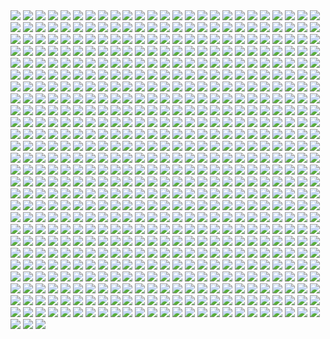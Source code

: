 <img src='./Picture-Directory/31 - yOXR9Sc.jpg'>
<img src='./Picture-Directory/tumblr_o2m8qguLDQ1u4bf6po1_1280.jpg'>
<img src='./Picture-Directory/06 - y3x5ATp.png'>
<img src='./Picture-Directory/Star-Wars-Battlefront-Twilight-Company-Wallpaper-1366x768.jpg'>
<img src='./Picture-Directory/38 - n0t9NJ5.jpg'>
<img src='./Picture-Directory/35 - Gb5ZYA2.jpg'>
<img src='./Picture-Directory/A4g_fo_j-z5kM9XSpYsjVFkMdLKlF9j5dso0qSwrURI.jpg'>
<img src='./Picture-Directory/onder-kilavuz-at-sts.jpg'>
<img src='./Picture-Directory/rostyslav-zagornov-tuscanraider.jpg'>
<img src='./Picture-Directory/58 - ICVMVrl.jpg'>
<img src='./Picture-Directory/claire-hummel-mos-eisley-morning-by-shoomlah-d9k61gm.jpg'>
<img src='./Picture-Directory/morgan-yon-11207-1-85088bf0d516e201ad13745634d86dd5-morganyon.jpg'>
<img src='./Picture-Directory/ronnie-jensen-30-years-after.jpg'>
<img src='./Picture-Directory/14 - MqGwl19.jpg'>
<img src='./Picture-Directory/6okvuqw.jpg'>
<img src='./Picture-Directory/19 - mQyOhp5.jpg'>
<img src='./Picture-Directory/56 - JLBsdbi.jpg'>
<img src='./Picture-Directory/george-damiani-cam-plano-geral-full.jpg'>
<img src='./Picture-Directory/uj4cYgegBLe2v-FiSAA6T1d6vRQ-QejnIdRSIFTSmKI.jpg'>
<img src='./Picture-Directory/andy-fransen-sw-sd-j.jpg'>
<img src='./Picture-Directory/yagadc1t4qnx.jpg'>
<img src='./Picture-Directory/alvaro-jimenez-kylo-ren-forest-color-finalw (1).jpg'>
<img src='./Picture-Directory/StarWars Stitch.jpg'>
<img src='./Picture-Directory/PDEg5qQ.png'>
<img src='./Picture-Directory/star_wars_pulp__pt_5__princess_and_the_scoundrel_by_tbone310-d68jbay.jpg'>
<img src='./Picture-Directory/gop-gap-sketch198.jpg'>
<img src='./Picture-Directory/29 - qPvfQ3a.jpg'>
<img src='./Picture-Directory/67 - fcR9rxY.jpg'>
<img src='./Picture-Directory/59 - k0nNLPJ.jpg'>
<img src='./Picture-Directory/23 - FDuhex0.jpg'>
<img src='./Picture-Directory/raph-lomotan-revan1.jpg'>
<img src='./Picture-Directory/darth_vader___speeder_bike_attack_by_rhymesyndicate-d4jcxe7.jpg'>
<img src='./Picture-Directory/45 - 1oVCMSB.jpg'>
<img src='./Picture-Directory/darthmaul_web_by_qissus-da27ds6.jpg'>
<img src='./Picture-Directory/star_wars__generations_by_daekazu-d9pke9v.jpg'>
<img src='./Picture-Directory/52 - 7baA4eW.jpg'>
<img src='./Picture-Directory/starwars___what_will_we_have_for_dinner_by_rogierb-d9yvloz.jpg'>
<img src='./Picture-Directory/26 - rtQB4zT.jpg'>
<img src='./Picture-Directory/15 - M9BmBeh.jpg'>
<img src='./Picture-Directory/01 - OuSizUw.jpg'>
<img src='./Picture-Directory/stjWRNh.jpg'>
<img src='./Picture-Directory/vader_by_f1x_2-d8xkf8h.jpg'>
<img src='./Picture-Directory/zaojidk0649y.png'>
<img src='./Picture-Directory/pCrsRmm.jpg'>
<img src='./Picture-Directory/guillem-h-pongiluppi-501-st-legion-vader-s-fist-vs-space-cockroaches-7-guillemhp.jpg'>
<img src='./Picture-Directory/0hbt0r3dq9px.png'>
<img src='./Picture-Directory/03 - cWinFdO.jpg'>
<img src='./Picture-Directory/darth_vader_by_timrees-db9je5o.png'>
<img src='./Picture-Directory/09 - QyH8PDy.jpg'>
<img src='./Picture-Directory/tumblr_ooz2gxPUj31qkya43o1_1280.jpg'>
<img src='./Picture-Directory/garret-aj-kyber-canyon.jpg'>
<img src='./Picture-Directory/56 - 1WjgBCo.jpg'>
<img src='./Picture-Directory/warrior_by_oldrepublicart-da6hspl.jpg'>
<img src='./Picture-Directory/37 - hvHtMdL.jpg'>
<img src='./Picture-Directory/65 - QDhAsQq.jpg'>
<img src='./Picture-Directory/r6vJKzI.jpg'>
<img src='./Picture-Directory/65 - S2s3FaV.jpg'>
<img src='./Picture-Directory/jedi_and_jedi_lite_by_hollyoakhill-d9qpafb.jpg'>
<img src='./Picture-Directory/64 - 8qSqbWJ.jpg'>
<img src='./Picture-Directory/matt-synowicz-tumblr-o0nipmlf9q1qfbur3o1-1280.jpg'>
<img src='./Picture-Directory/73 - I36rrfr.jpg'>
<img src='./Picture-Directory/j-c-park-sw01.jpg'>
<img src='./Picture-Directory/02 - CQG5FKx.jpg'>
<img src='./Picture-Directory/ilm_art_department_challenge__the_job___stampede_by_mattrhodesart-dah3o58.jpg'>
<img src='./Picture-Directory/ER60mnj.jpg'>
<img src='./Picture-Directory/richard-anderson-tumblr-npfn0ux4is1rmuqvmo1-1280.jpg'>
<img src='./Picture-Directory/13 - GdwwIo2.jpg'>
<img src='./Picture-Directory/storm-scout-ryan-barger.jpg'>
<img src='./Picture-Directory/tumblr_ooiw82vNSQ1sqp37vo2_1280.jpg'>
<img src='./Picture-Directory/tumblr_oiv5c6i6nl1rc1618o1_500.png'>
<img src='./Picture-Directory/76 - 1qBIY0F.jpg'>
<img src='./Picture-Directory/30 - 2R9xUd0.jpg'>
<img src='./Picture-Directory/54 - pcMYz0L.jpg'>
<img src='./Picture-Directory/03 - glS1UUq.jpg'>
<img src='./Picture-Directory/jljCj35.jpg'>
<img src='./Picture-Directory/WLbLlvm.jpg'>
<img src='./Picture-Directory/44 - fhzHbf0.jpg'>
<img src='./Picture-Directory/joel-erkkinen-ourladyofstars03web.jpg'>
<img src='./Picture-Directory/64 - g0fiWNK.jpg'>
<img src='./Picture-Directory/ahsoka_tano_by_livioramondelli-d9zj7la.jpg'>
<img src='./Picture-Directory/16 - OoTEqcB.jpg'>
<img src='./Picture-Directory/joey-zhang-every-victory-has-its-price.jpg'>
<img src='./Picture-Directory/joshua-viers-welcomeceremony.jpg'>
<img src='./Picture-Directory/f0eqdv80br8z.jpg'>
<img src='./Picture-Directory/35 - qb6jXXm.jpg'>
<img src='./Picture-Directory/mist-xg-vds.jpg'>
<img src='./Picture-Directory/55 - bWozweg.jpg'>
<img src='./Picture-Directory/vinicius-menezes-swf24-12310-impossibleodds-viniciusdesmenezes.jpg'>
<img src='./Picture-Directory/49 - 4XhD2kv.jpg'>
<img src='./Picture-Directory/podHubt.jpg'>
<img src='./Picture-Directory/14 - fbXU43D.jpg'>
<img src='./Picture-Directory/65 - xwing.jpg'>
<img src='./Picture-Directory/48 - 2L9Klwe.jpg'>
<img src='./Picture-Directory/h8qbeosi1s7y.jpg'>
<img src='./Picture-Directory/99_by_dzikawa-d9ko812.jpg'>
<img src='./Picture-Directory/cristi-balanescu-cristib-ravnaraan.jpg'>
<img src='./Picture-Directory/christian-piccolo-solo-final-post-notext.jpg'>
<img src='./Picture-Directory/vtmb1aF.jpg'>
<img src='./Picture-Directory/tumblr_oejbyiuB5X1tky0mao1_1280.png'>
<img src='./Picture-Directory/nise-rey-firma-small.jpg'>
<img src='./Picture-Directory/70e43775e50767efe220b50bbe5de195-d3jmfsu.jpg'>
<img src='./Picture-Directory/crystal-sully-revengebycrystalsully.jpg'>
<img src='./Picture-Directory/27 - V9frQxh.jpg'>
<img src='./Picture-Directory/paul-canavan-paulscottcanavan-jarjar.jpg'>
<img src='./Picture-Directory/no_country_for_old_men_by_ornicar-d4mr6uj.jpg'>
<img src='./Picture-Directory/5731-0-1c7acd8b31c761383c5c566ff5113464-artbywucropped.jpg'>
<img src='./Picture-Directory/robin-har-jyn.jpg'>
<img src='./Picture-Directory/60 - zMNNDV3.jpg'>
<img src='./Picture-Directory/3ed4uVlQk7OuRbY1hWOHsrWGHVYujDGOOX00PhkAGhk.jpg'>
<img src='./Picture-Directory/43 - 7QSAagN.jpg'>
<img src='./Picture-Directory/csF5E0R.jpg'>
<img src='./Picture-Directory/02 - rHm6wWD.jpg'>
<img src='./Picture-Directory/ruiz-burgos-the-game-star-wars-final-by-ruizburgos-d99ol4y.jpg'>
<img src='./Picture-Directory/aqony91orr7y.jpg'>
<img src='./Picture-Directory/61 - xcXQuB0.jpg'>
<img src='./Picture-Directory/18 - UvGUfOr.jpg'>
<img src='./Picture-Directory/67 - fatjdtc.jpg'>
<img src='./Picture-Directory/W3UUxvY.jpg'>
<img src='./Picture-Directory/shane-molina-k-2s0.jpg'>
<img src='./Picture-Directory/66 - TIE Fighter.jpg'>
<img src='./Picture-Directory/clinton-felker-msff-giveaway-dj-c-felker-24x14-copy.jpg'>
<img src='./Picture-Directory/tomasz-jedruszek-swartstation.jpg'>
<img src='./Picture-Directory/24 - ut90LX5.jpg'>
<img src='./Picture-Directory/20 - v4n7jeB.jpg'>
<img src='./Picture-Directory/bcln9sub7yvy.jpg'>
<img src='./Picture-Directory/tjls2hfdwckz.jpg'>
<img src='./Picture-Directory/04 - DEPvTPZ.jpg'>
<img src='./Picture-Directory/51 - 1Jv8JNV.jpg'>
<img src='./Picture-Directory/juhani__kotor__by_elucidator-d9rwdoy.jpg'>
<img src='./Picture-Directory/the_inquisitor_by_darthtemoc-d81hefq.jpg'>
<img src='./Picture-Directory/ilm_art_department_challenge__the_job___twelve__by_mattrhodesart-dah3ova.jpg'>
<img src='./Picture-Directory/71 - kSwUqMu.jpg'>
<img src='./Picture-Directory/0gmvru16v0jx.jpg'>
<img src='./Picture-Directory/21 - vqpeClQ.jpg'>
<img src='./Picture-Directory/48 - iO5U6gm.jpg'>
<img src='./Picture-Directory/12 - K7XIsri.jpg'>
<img src='./Picture-Directory/vadersplat_by_deviantapplestudios-d9550f8.jpg'>
<img src='./Picture-Directory/vincent-tanguay-saintgenesis-darth-rey.jpg'>
<img src='./Picture-Directory/training_day_by_ornicar.jpg'>
<img src='./Picture-Directory/th5xqumklhry.jpg'>
<img src='./Picture-Directory/33 - ukIboMx.jpg'>
<img src='./Picture-Directory/11 - IPvlegE.jpg'>
<img src='./Picture-Directory/david-dan-stormtroopers-landing3k.jpg'>
<img src='./Picture-Directory/max-hugo-star-wars-fanart-lost-duel-1-final.jpg'>
<img src='./Picture-Directory/ht4uz1rpkaky.jpg'>
<img src='./Picture-Directory/cW3qzE84g28ccA59bUI1dys1NonsjuJpea8NaorCNr8.png'>
<img src='./Picture-Directory/14454678_10155201579684692_689319540_n.jpg'>
<img src='./Picture-Directory/maul_by_templado-dau6prv.jpg'>
<img src='./Picture-Directory/darth_maul_by_tabechan-d9z878f.jpg'>
<img src='./Picture-Directory/sw_fan_art_by_danai_k-d66g7p4.jpg'>
<img src='./Picture-Directory/17 - 1iTMzyJ.jpg'>
<img src='./Picture-Directory/raiders_by_wildweasel339-daf0shn.jpg'>
<img src='./Picture-Directory/10 - 6fKpkXB.jpg'>
<img src='./Picture-Directory/HF4JYbI.jpg'>
<img src='./Picture-Directory/70 - MfaHUiO.jpg'>
<img src='./Picture-Directory/maul_wip_by_uncannyknack-d9xrjkz.jpg'>
<img src='./Picture-Directory/46 - 0yZzPsB.jpg'>
<img src='./Picture-Directory/1seHTdr.jpg'>
<img src='./Picture-Directory/61 - mddYFHW.jpg'>
<img src='./Picture-Directory/4eglsg4qs68y.jpg'>
<img src='./Picture-Directory/49 - R6O6LNV.jpg'>
<img src='./Picture-Directory/08 - MRSwNfi.jpg'>
<img src='./Picture-Directory/obi_wan_by_dan_zhbanov-dbmdaky.jpg'>
<img src='./Picture-Directory/jason-roll-12189057-10206417245364591-5116209124765445727-n.jpg'>
<img src='./Picture-Directory/kenn-yap-74-03-s.jpg'>
<img src='./Picture-Directory/a022wjyunbhy.jpg'>
<img src='./Picture-Directory/f5kyqaidh6yx.jpg'>
<img src='./Picture-Directory/micah-brown-star-wars-a-masters-legacy.jpg'>
<img src='./Picture-Directory/sq8m6GH.jpg'>
<img src='./Picture-Directory/20c1a443003565.57e02675801a7.jpg'>
<img src='./Picture-Directory/54 - q2DHA4W.jpg'>
<img src='./Picture-Directory/68 - k70Dlp4.jpg'>
<img src='./Picture-Directory/62 - p2p8vkW.jpg'>
<img src='./Picture-Directory/57 - 86LzSgt.jpg'>
<img src='./Picture-Directory/benjamin-carre-knight-errant-02-cover-hd.jpg'>
<img src='./Picture-Directory/e4bc4ceae15f52e431ebdd898d26f36e-d7fdw5e.jpg'>
<img src='./Picture-Directory/michael-nozinich-untitled-artwork-2.jpg'>
<img src='./Picture-Directory/APACpr7.png'>
<img src='./Picture-Directory/Ch8qdxRW0AA0K4v.jpg'>
<img src='./Picture-Directory/tizianobaracchi_i_am_a_jedi_1200_by_thaldir-da3u7pc.jpg'>
<img src='./Picture-Directory/13 - XqmV1MJ.jpg'>
<img src='./Picture-Directory/60lReVoEwWS2bNl5aba4cOwjutRXLlWABD32DIEvb6c.jpg'>
<img src='./Picture-Directory/luciano-komorizono-s-w-painting-final.jpg'>
<img src='./Picture-Directory/zd4s6jst3stx.jpg'>
<img src='./Picture-Directory/luca-merli-sands-of-jakku.jpg'>
<img src='./Picture-Directory/juan-carlos-medina-ahsoka-the-sith-90p.jpg'>
<img src='./Picture-Directory/50 - Ve3WYUj.jpg'>
<img src='./Picture-Directory/62 - UEtTF31.jpg'>
<img src='./Picture-Directory/3 - Revenge of the Sith.jpg'>
<img src='./Picture-Directory/39 - JDJMMM2.jpg'>
<img src='./Picture-Directory/19 - UhlFYSE.jpg'>
<img src='./Picture-Directory/32 - 3rEyp81.jpg'>
<img src='./Picture-Directory/john-burns-img-5387.jpg'>
<img src='./Picture-Directory/R3IEC36.jpg'>
<img src='./Picture-Directory/episode_viii_luke_by_800poundproductions-da1gt94.jpg'>
<img src='./Picture-Directory/66 - ys8WAjI.jpg'>
<img src='./Picture-Directory/scram__by_slim_charles-dbf6da1.jpg'>
<img src='./Picture-Directory/40 - 1jiayvm.jpg'>
<img src='./Picture-Directory/50 - fq1Data.jpg'>
<img src='./Picture-Directory/rlaeq8a2f6ay.jpg'>
<img src='./Picture-Directory/guarding_the_wing__star_wars_by_madboni-d7vq83n.jpg'>
<img src='./Picture-Directory/21 - u2rSYo2.jpg'>
<img src='./Picture-Directory/yoNYQHkXOITDXRepEpW_r-Q2fr8UtNemTdexbYDb-NY.jpg'>
<img src='./Picture-Directory/daniel-garcia-sw.jpg'>
<img src='./Picture-Directory/tumblr_nfe9iwuDBq1rvs9h9o1_1280.jpg'>
<img src='./Picture-Directory/ItmVuT6.jpg'>
<img src='./Picture-Directory/47 - gv8Rahg.jpg'>
<img src='./Picture-Directory/60 - fg6gTbM.jpg'>
<img src='./Picture-Directory/ZBoRzU15gtEMoS44QW-mNtg5Kdp43frBuJKwCauoXrE.jpg'>
<img src='./Picture-Directory/7p9igMc.jpg'>
<img src='./Picture-Directory/caglayan-kaya-goksoy-episode-viii.jpg'>
<img src='./Picture-Directory/fabiano-godoi-dart-vader-proj-jedi.jpg'>
<img src='./Picture-Directory/D5friaT.jpg'>
<img src='./Picture-Directory/38 - KeT5KrI.jpg'>
<img src='./Picture-Directory/96w90462qvqx.jpg'>
<img src='./Picture-Directory/37 - sx2602i.jpg'>
<img src='./Picture-Directory/cristi-balanescu-cristib-nexusofpower.jpg'>
<img src='./Picture-Directory/dylan-kowalski-starwarsbattle1080web.jpg'>
<img src='./Picture-Directory/21 - iMxtvf3.jpg'>
<img src='./Picture-Directory/nlobhebe0z7y.jpg'>
<img src='./Picture-Directory/captain_rex_by_robert_shane-d879q6l (1).jpg'>
<img src='./Picture-Directory/mz1HITu.jpg'>
<img src='./Picture-Directory/Wpi1OfW.png'>
<img src='./Picture-Directory/dmitriy-bessonov-sw-frame-02-fin.jpg'>
<img src='./Picture-Directory/pablo-dominguez-rsarswrsdf-recuperado.jpg'>
<img src='./Picture-Directory/marek-madej-crash-final.jpg'>
<img src='./Picture-Directory/cesar-samaniego-yodayoga-baja.jpg'>
<img src='./Picture-Directory/07dgukrwfmry.jpg'>
<img src='./Picture-Directory/JvpRokk.jpg'>
<img src='./Picture-Directory/01 - M6I1Q95.jpg'>
<img src='./Picture-Directory/9hubwgd7tj9z.jpg'>
<img src='./Picture-Directory/xp6zmydy6oqx.jpg'>
<img src='./Picture-Directory/56 - XGDPZCa.jpg'>
<img src='./Picture-Directory/stormtrooper_brooke_by_mleth-dajzv98.png'>
<img src='./Picture-Directory/niGLiYn.jpg'>
<img src='./Picture-Directory/trfBC7u.png'>
<img src='./Picture-Directory/41 - DvUSbYd.jpg'>
<img src='./Picture-Directory/23 - U4U1AbT.jpg'>
<img src='./Picture-Directory/rey_by_livioramondelli-da7ajtp.jpg'>
<img src='./Picture-Directory/T6UAZBV-P1RzTwMGaDmDpknlOtZaSPcoGHcpHoRMM3Q.jpg'>
<img src='./Picture-Directory/yyVif7pKJQ4ZIucBVIgfOI8SNXTT6ggt2GL8TvEuIaM.jpg'>
<img src='./Picture-Directory/07 - UtEQQdy.jpg'>
<img src='./Picture-Directory/42 - QrkEA6b.jpg'>
<img src='./Picture-Directory/star+wars+through+the+wreckage.jpg'>
<img src='./Picture-Directory/aaron-mcbride-12185030-10208004298011441-1347009825795762880-o.jpg'>
<img src='./Picture-Directory/klaus-wittmann-vad2.jpg'>
<img src='./Picture-Directory/10 - 6nOEYTR.jpg'>
<img src='./Picture-Directory/marc-simonetti-capa-star-wars-web.jpg'>
<img src='./Picture-Directory/charlotte-lebreton-leia.jpg'>
<img src='./Picture-Directory/DBvzBtd.jpg'>
<img src='./Picture-Directory/19 - FdBvduy.jpg'>
<img src='./Picture-Directory/luis-gomez-weyler-dooku-11062015.jpg'>
<img src='./Picture-Directory/ZvJtfPM5bToZeQb0lKHhKeHhxjdFwR5vWYXQ7uJ5TlM.jpg'>
<img src='./Picture-Directory/14459794_10155201579714692_1876223530_n.jpg'>
<img src='./Picture-Directory/rey__lady_of_the_sith_by_cobaltplasma-da1hf7n.jpg'>
<img src='./Picture-Directory/k788gbc41k9y.jpg'>
<img src='./Picture-Directory/prince-mahlangu-assault-on-hoth-4.jpg'>
<img src='./Picture-Directory/fan-gao-11046-2-fe4c496730ba9efe08a8137bbbbcd49c-fgao1.jpg'>
<img src='./Picture-Directory/renato-scicchitano-screen-final.jpg'>
<img src='./Picture-Directory/christian-waggoner-2016-05-14-20-27-52.jpg'>
<img src='./Picture-Directory/04 - m2syxyy.jpg'>
<img src='./Picture-Directory/33 - mikNH5d.jpg'>
<img src='./Picture-Directory/gvqjtcV.jpg'>
<img src='./Picture-Directory/CraP2lB.jpg'>
<img src='./Picture-Directory/dimitrije-miljus-sithversion2v2v223v2v31v2-almost-done1-almost-aaaaand-just-a-little-more-done1.jpg'>
<img src='./Picture-Directory/XwYNtTb.jpg'>
<img src='./Picture-Directory/kylo_ren_by_blazbaros-da7685k.png'>
<img src='./Picture-Directory/06 - MmGBqVM.png'>
<img src='./Picture-Directory/darren-tan-ahsoka-da.jpg'>
<img src='./Picture-Directory/ixn9b7sk1z7y.jpg'>
<img src='./Picture-Directory/star_wars_battlefront_ii_by_ruizburgos-dbmka8l.jpg'>
<img src='./Picture-Directory/juan-de-la-cruz-dark-rey-4.jpg'>
<img src='./Picture-Directory/tumblr_o0se10xPRh1u4lxsro2_1280.jpg'>
<img src='./Picture-Directory/WQixz51.png'>
<img src='./Picture-Directory/52 - KKO9v6Z.jpg'>
<img src='./Picture-Directory/skywalkers_by_tuliipiie-dabrxwp.jpg'>
<img src='./Picture-Directory/62 - XZh3SUC.jpg'>
<img src='./Picture-Directory/51 - jZyHKRg.jpg'>
<img src='./Picture-Directory/5Z84DKN.jpg'>
<img src='./Picture-Directory/51 - RzUPrzg.jpg'>
<img src='./Picture-Directory/jarreau-wimberly-swc30-13815-forcefocus-jarreauwimberly-revis.jpg'>
<img src='./Picture-Directory/ba5ccf137d371a98328ee68f23828223-dajnnjn.png'>
<img src='./Picture-Directory/the_courage_of_stars_by_lauratolton-daemhf2.jpg'>
<img src='./Picture-Directory/32 - XUTBivf.jpg'>
<img src='./Picture-Directory/aaron-mcbride-20822-10206281666186722-6443139003106845627-n.jpg'>
<img src='./Picture-Directory/jb-casacop-gsi0n-11779-darthvader-jbcasacop-post.jpg'>
<img src='./Picture-Directory/3hvscxc6crwy.jpg'>
<img src='./Picture-Directory/1VswHjg.jpg'>
<img src='./Picture-Directory/63 - sg09hzg.jpg'>
<img src='./Picture-Directory/55 - duBEalK.jpg'>
<img src='./Picture-Directory/tumblr_of60nzQm3g1tle5axo1_540.jpg'>
<img src='./Picture-Directory/30 - TTGIcoM.jpg'>
<img src='./Picture-Directory/shane-molina-4k-stormtrooper-printoff.jpg'>
<img src='./Picture-Directory/the_silverfox_and_the_sexy_beast_by_blazbaros-damnczv.png'>
<img src='./Picture-Directory/gpKPz7v.jpg'>
<img src='./Picture-Directory/46 - GAhrYBi.jpg'>
<img src='./Picture-Directory/X0DFbDH.jpg'>
<img src='./Picture-Directory/max-hugo-maul.jpg'>
<img src='./Picture-Directory/gustavo-vaz-leia.jpg'>
<img src='./Picture-Directory/34 - t7kv6rH.jpg'>
<img src='./Picture-Directory/tomasz-jedruszek-jedi.jpg'>
<img src='./Picture-Directory/darth_vader_by_neilmcclements-d5iueb2.jpg'>
<img src='./Picture-Directory/star_wars___the_wizard_and_the_demon_by_andrewkwan-d8q4ww5.jpg'>
<img src='./Picture-Directory/06 - WfZV0QW.jpg'>
<img src='./Picture-Directory/12 - dyFjAeV.jpg'>
<img src='./Picture-Directory/tom-isaksen-risemyfriend-by-tomisaksen-01.jpg'>
<img src='./Picture-Directory/46 - Zimt2pf.jpg'>
<img src='./Picture-Directory/dejan-mijatovic-star-wars-ilm-challenge-02-step11.jpg'>
<img src='./Picture-Directory/marc-cousin-starwarsfinal02.jpg'>
<img src='./Picture-Directory/28 - EzmJdkK.jpg'>
<img src='./Picture-Directory/36 - wIoxxL7.jpg'>
<img src='./Picture-Directory/36 - M4exYUR.jpg'>
<img src='./Picture-Directory/fWTpeAl.jpg'>
<img src='./Picture-Directory/53 - vlozy0c.jpg'>
<img src='./Picture-Directory/11 - LkLgpha.jpg'>
<img src='./Picture-Directory/42 - iKOwzFi.jpg'>
<img src='./Picture-Directory/66 - 1HknqmB.jpg'>
<img src='./Picture-Directory/cecilia-g-f-darthrevan.jpg'>
<img src='./Picture-Directory/17932001_135854803619403_5457363421152411648_n.jpg'>
<img src='./Picture-Directory/pvfjz6a7bqiz.jpg'>
<img src='./Picture-Directory/queen_and_princess_by_khallion-d8hudr2.jpg'>
<img src='./Picture-Directory/E640QvVvEpsztxacCzAvaQakwcitnpral4Kqkkfg2jc.jpg'>
<img src='./Picture-Directory/18011718_206436746518752_2333567504145711104_n.jpg'>
<img src='./Picture-Directory/clone_wars_by_papayoufr-d49mq85.jpg'>
<img src='./Picture-Directory/simon-liechti-boba-fett-01-small.jpg'>
<img src='./Picture-Directory/michael-matsumoto-awakened-set-final-watermark-02.jpg'>
<img src='./Picture-Directory/starwars_by_leinilyu.jpg'>
<img src='./Picture-Directory/mwo4aoq.jpg'>
<img src='./Picture-Directory/46 - vO9mF5S.jpg'>
<img src='./Picture-Directory/o8nv27o89nsy.jpg'>
<img src='./Picture-Directory/jb-casacop-hunt-them-down-post.jpg'>
<img src='./Picture-Directory/37 - ptszR3D.jpg'>
<img src='./Picture-Directory/fPB5lkc.jpg'>
<img src='./Picture-Directory/wb1py8ixu7rz.jpg'>
<img src='./Picture-Directory/57 - t7gC1bh.jpg'>
<img src='./Picture-Directory/07 - FYvOt6J.jpg'>
<img src='./Picture-Directory/f1059ivkhs6y.jpg'>
<img src='./Picture-Directory/piper-thibodeau-dp1106-s.jpg'>
<img src='./Picture-Directory/20 - YcfwNBV.jpg'>
<img src='./Picture-Directory/denni-andria-bobafett-vs-predator.jpg'>
<img src='./Picture-Directory/30 - HmpoIgw.jpg'>
<img src='./Picture-Directory/5oRBfzn.jpg'>
<img src='./Picture-Directory/luIaRDm.jpg'>
<img src='./Picture-Directory/09 - P31lorx.jpg'>
<img src='./Picture-Directory/28 - 9i2xpUo.jpg'>
<img src='./Picture-Directory/starwars_fanart_by_nicolassiner-da5uggu.jpg'>
<img src='./Picture-Directory/renderfin_by_adamkop-dahncrp.jpg'>
<img src='./Picture-Directory/darren-tan-swd-leiaorgana-da.jpg'>
<img src='./Picture-Directory/oliver-wetter-1920x1200px-watermarked-web-abandoned-millenium-falcon-at-sierra-nevada.jpg'>
<img src='./Picture-Directory/31 - F7LzS1K.jpg'>
<img src='./Picture-Directory/tumblr_n2qjzvJmQi1qer2oto1_1280.jpg'>
<img src='./Picture-Directory/aaron-mcbride-13718757-10210038490184974-7859078526110970151-n.jpg'>
<img src='./Picture-Directory/caanan-white-revan-piece.jpg'>
<img src='./Picture-Directory/hakuna001_by_pixelkitties-d9z01iz.png'>
<img src='./Picture-Directory/G6HfU0N.jpg'>
<img src='./Picture-Directory/timur-shevtsov-untitled-1.jpg'>
<img src='./Picture-Directory/74 - pfNBa6m.jpg'>
<img src='./Picture-Directory/19 - OIftxOQ.jpg'>
<img src='./Picture-Directory/48 - LApxo7k.jpg'>
<img src='./Picture-Directory/13640755_10153675750452452_3879939042306576891_o.jpg'>
<img src='./Picture-Directory/ross-tran-rey-web-final.jpg'>
<img src='./Picture-Directory/09 - 0qLxdbp.jpg'>
<img src='./Picture-Directory/guillem-h-pongiluppi-guillemhp-darth-maul-rebels.jpg'>
<img src='./Picture-Directory/48 - eOVQrAn.jpg'>
<img src='./Picture-Directory/41 - mFvGh0O.png'>
<img src='./Picture-Directory/53 - MOwYpDe.jpg'>
<img src='./Picture-Directory/jeremy-chong-forestfight-6-logo-show.jpg'>
<img src='./Picture-Directory/adam-roush-sw-snips-4-w.jpg'>
<img src='./Picture-Directory/darth_maul__ravager__by_soulstryder210-d9tgsk5.jpg'>
<img src='./Picture-Directory/dylan-kowalski-vadorredemptionfinal.jpg'>
<img src='./Picture-Directory/07 - wdIlgiT.jpg'>
<img src='./Picture-Directory/75 - Sn0hJWR.jpg'>
<img src='./Picture-Directory/swuEKty.png'>
<img src='./Picture-Directory/jrpqkaeqthkz.jpg'>
<img src='./Picture-Directory/kevin-mckenna-shadow-of-the-master.jpg'>
<img src='./Picture-Directory/kylo_ren_by_torynji-da1qg19.jpg'>
<img src='./Picture-Directory/17 - VEbsVce.jpg'>
<img src='./Picture-Directory/17932308_1778631029116806_6239004966028050432_n.jpg'>
<img src='./Picture-Directory/mauro-sorghienti-a12.jpg'>
<img src='./Picture-Directory/alexander-pohl-11221-13-4a8a768b874b85d19f52fe07d12eabac-thelema.jpg'>
<img src='./Picture-Directory/09 - ncXoqup.jpg'>
<img src='./Picture-Directory/gus-mendonca-gm-firstorder-tieinterceptors.jpg'>
<img src='./Picture-Directory/eabgfn04y9nz.jpg'>
<img src='./Picture-Directory/jose-l-serrano-silva-leaving-tatooine.jpg'>
<img src='./Picture-Directory/oleg-ulianytskyi-template-1920x1080-final-2.jpg'>
<img src='./Picture-Directory/03 - sFnCpS1.jpg'>
<img src='./Picture-Directory/01 - MmbqRrT.jpg'>
<img src='./Picture-Directory/star_wars_by_muratgul-d9ktp9n.jpg'>
<img src='./Picture-Directory/star_wars_tribute__darth_maul___by_drmanhattan_va-d9kfiza.jpg'>
<img src='./Picture-Directory/74 - Y669oN0.jpg'>
<img src='./Picture-Directory/51 - LZI0bUC.jpg'>
<img src='./Picture-Directory/0xix7s6lpkhz.jpg'>
<img src='./Picture-Directory/NSaXUS6.png'>
<img src='./Picture-Directory/petri-rahkola-wookie.jpg'>
<img src='./Picture-Directory/valentin-malygin-tiefighter.jpg'>
<img src='./Picture-Directory/leonid-kolyagin-xwings-low.jpg'>
<img src='./Picture-Directory/22 - lzDIgxy.jpg'>
<img src='./Picture-Directory/08 - FmlM7Fj.jpg'>
<img src='./Picture-Directory/00001509.png'>
<img src='./Picture-Directory/vlINW4Z.jpg'>
<img src='./Picture-Directory/eBrkcX5.jpg'>
<img src='./Picture-Directory/JuOpsei.jpg'>
<img src='./Picture-Directory/01clabzuocpx.jpg'>
<img src='./Picture-Directory/8qdm4nxvlyyy.jpg'>
<img src='./Picture-Directory/alvaro-jimenez-kylo-ren-forest-color-finalw.jpg'>
<img src='./Picture-Directory/dia_noga_by_devburmak-d6sgmnf.jpg'>
<img src='./Picture-Directory/mjmkjc2ttshz.jpg'>
<img src='./Picture-Directory/40 - oPEgWCc.jpg'>
<img src='./Picture-Directory/43 - 5PuwFuy.jpg'>
<img src='./Picture-Directory/27 - IOUqD50.jpg'>
<img src='./Picture-Directory/01 - O8876hB.jpg'>
<img src='./Picture-Directory/34 - 1xe1da8.jpg'>
<img src='./Picture-Directory/rey_by_wojtekfus-da1dsh6.png'>
<img src='./Picture-Directory/e8568033427317.56aa8c6585175.png'>
<img src='./Picture-Directory/71cur6z9x92z.jpg'>
<img src='./Picture-Directory/sam-denmark-maullr.jpg'>
<img src='./Picture-Directory/52 - 8smPbXw.jpg'>
<img src='./Picture-Directory/43 - hQpcaFU.jpg'>
<img src='./Picture-Directory/tumblr_o50tl0Kyww1sk51m7o1_1280.jpg'>
<img src='./Picture-Directory/13713986_291833067835978_1510976533_n.jpg'>
<img src='./Picture-Directory/m3qz4Zg.jpg'>
<img src='./Picture-Directory/brian-matyas-imperial-hangar.jpg'>
<img src='./Picture-Directory/uos55n1.jpg'>
<img src='./Picture-Directory/purge__by_robbiemcsweeney-d9kjq5i.jpg'>
<img src='./Picture-Directory/RzSQPS6.jpg'>
<img src='./Picture-Directory/63 - QY0KqS6.png'>
<img src='./Picture-Directory/nell-fallcard-millenialfalconartstation.jpg'>
<img src='./Picture-Directory/TkZTLHt.jpg'>
<img src='./Picture-Directory/pq764a4ul9yx.jpg'>
<img src='./Picture-Directory/11 - ACCMVG6.jpg'>
<img src='./Picture-Directory/vader_by_rahzzah-d7x9dqf.jpg'>
<img src='./Picture-Directory/star_wars_collab___grievous_by_wynahiros.jpg'>
<img src='./Picture-Directory/nihat-gokcen-anakin.jpg'>
<img src='./Picture-Directory/ehda2mU.jpg'>
<img src='./Picture-Directory/47 - 6HNlRpV.jpg'>
<img src='./Picture-Directory/52 - 4P53bug.jpg'>
<img src='./Picture-Directory/gmjc0bwelmiz.jpg'>
<img src='./Picture-Directory/alena-karavaeva-.jpg'>
<img src='./Picture-Directory/petri-rahkola-bobafette4.jpg'>
<img src='./Picture-Directory/dmitriy-kuzin-ilm-art-done2560.jpg'>
<img src='./Picture-Directory/49 - XjLs9Ec.jpg'>
<img src='./Picture-Directory/31 - wuasgk5.jpg'>
<img src='./Picture-Directory/18 - 7HVSQuN.jpg'>
<img src='./Picture-Directory/aurelien-baarsch-hansolo-medium-by-odi-zan-aurelienbaarsch.jpg'>
<img src='./Picture-Directory/22 - tCj8uhf.jpg'>
<img src='./Picture-Directory/18580972_168586533673392_5364136740766351360_n.jpg'>
<img src='./Picture-Directory/joakim-ericsson-yodapicsmall.jpg'>
<img src='./Picture-Directory/tumblr_o0e99rkVKC1rbpsu3o1_1280.jpg'>
<img src='./Picture-Directory/63 - EVm47Hz.jpg'>
<img src='./Picture-Directory/TRtKeIA2KEPLenqZ-bLOMdb0enfAGr4DnO_Ic1hmQHM.jpg'>
<img src='./Picture-Directory/54 - tAexzUd.jpg'>
<img src='./Picture-Directory/02 - dqfOSJD.jpg'>
<img src='./Picture-Directory/2 - Attack of the Clones.jpg'>
<img src='./Picture-Directory/39 - EeSHQTE.jpg'>
<img src='./Picture-Directory/kuat_systems_engineering_eta_4_interceptor_by_shoguneagle-db0syut.jpg'>
<img src='./Picture-Directory/13 - NuM1CVA.jpg'>
<img src='./Picture-Directory/07 - NRJgAIo.jpg'>
<img src='./Picture-Directory/45 - 89q0xBW.jpg'>
<img src='./Picture-Directory/24 - tcD9kwI.jpg'>
<img src='./Picture-Directory/afGiCjX.jpg'>
<img src='./Picture-Directory/fan-gao-11046-1-21d3842216ec749f60c9f77153b65089-fgao1.jpg'>
<img src='./Picture-Directory/06 - PEwsHFr.jpg'>
<img src='./Picture-Directory/pablo-carpio-slave2.jpg'>
<img src='./Picture-Directory/3lWd6Xt.jpg'>
<img src='./Picture-Directory/christian-boyetti-imperial-fleet.jpg'>
<img src='./Picture-Directory/20 - pRESzRv.jpg'>
<img src='./Picture-Directory/15 - qeOec8I.jpg'>
<img src='./Picture-Directory/benjamin-carre-ob1bhd.jpg'>
<img src='./Picture-Directory/Eh1D-2uGpEQMTJDJMpKirC1e-kAm4oFyQDtSXYMD0yI.png'>
<img src='./Picture-Directory/power_of_the_darkside_by_andyfairhurst-db40y77.jpg'>
<img src='./Picture-Directory/edouard-groult-imperial-troops-90.jpg'>
<img src='./Picture-Directory/41 - MpGk6wz.jpg'>
<img src='./Picture-Directory/25 - pH9Q41q.jpg'>
<img src='./Picture-Directory/gonzalo-flores-kor.jpg'>
<img src='./Picture-Directory/lonely_luke_by_jfivemedia-da3o7wz.jpg'>
<img src='./Picture-Directory/08 - YR1TeT4.jpg'>
<img src='./Picture-Directory/69 - TScStjh.jpg'>
<img src='./Picture-Directory/25 - tUQ4xPX.jpg'>
<img src='./Picture-Directory/tumblr_o5y55eoU1j1sk51m7o1_1280.jpg'>
<img src='./Picture-Directory/22 - LGIdNZq.jpg'>
<img src='./Picture-Directory/40 - WCSxRjx.jpg'>
<img src='./Picture-Directory/5rjcreepwi6y.jpg'>
<img src='./Picture-Directory/carmen-cornet-gri.jpg'>
<img src='./Picture-Directory/-image.jpg'>
<img src='./Picture-Directory/05 - 4uqCBu9.jpg'>
<img src='./Picture-Directory/pm2Lozd.jpg'>
<img src='./Picture-Directory/28 - 2IGKEnH.png'>
<img src='./Picture-Directory/alfonso-pardo-martinez-sw-portrait01-low.jpg'>
<img src='./Picture-Directory/richard-bagnall-tatooine.jpg'>
<img src='./Picture-Directory/um8lt9lpvfay.jpg'>
<img src='./Picture-Directory/72 - 6ueeHFC.jpg'>
<img src='./Picture-Directory/tumblr_o0j538f3pK1txuyy1o1_r1_1280.png'>
<img src='./Picture-Directory/a40af1bbdb666e2691570bcef1451029.jpg'>
<img src='./Picture-Directory/2McHDAo.jpg'>
<img src='./Picture-Directory/juqdq00v4ohz.jpg'>
<img src='./Picture-Directory/martyna-maksimiuk-04-scena-1-r2-d2-pedzi-z-kwiatami.jpg'>
<img src='./Picture-Directory/73 - 8QeKdsq.jpg'>
<img src='./Picture-Directory/lucas-leger-dv.jpg'>
<img src='./Picture-Directory/42 - s7VVQdI.jpg'>
<img src='./Picture-Directory/the_force_awakens_by_cylonka-d9lfomf.jpg'>
<img src='./Picture-Directory/1l3jw2q9mdjx.jpg'>
<img src='./Picture-Directory/16 - e8I351w.jpg'>
<img src='./Picture-Directory/41 - h6CUpb6.jpg'>
<img src='./Picture-Directory/darth_maul_by_neilmcclements-d66fma6.jpg'>
<img src='./Picture-Directory/cda20e449b0f3fd63035d1ee35a2b4cb-d9tff62.jpg'>
<img src='./Picture-Directory/36 - JoDQ1Nb.jpg'>
<img src='./Picture-Directory/wbeaavged7jx.jpg'>
<img src='./Picture-Directory/90xYTfi.jpg'>
<img src='./Picture-Directory/pixel-jeff-captain-phasma.jpg'>
<img src='./Picture-Directory/0ikrx75aznux.jpg'>
<img src='./Picture-Directory/ig2nazyt4ity.jpg'>
<img src='./Picture-Directory/29 - UVdF8nt.jpg'>
<img src='./Picture-Directory/04 - vKIn6Y3.jpg'>
<img src='./Picture-Directory/saby-menyhei-drtulp-final-8bit-v001.jpg'>
<img src='./Picture-Directory/peter-toufidis-xwings-scene-1-newlayout-woldxwings-v26a-bundled3-0011-v06a.jpg'>
<img src='./Picture-Directory/bounty_hunters___boba_fett_by_jacobtwitchellart-db25b59.jpg'>
<img src='./Picture-Directory/rey_by_nikitalaneev-da494jg.jpg'>
<img src='./Picture-Directory/uIv99UK.jpg'>
<img src='./Picture-Directory/33 - kzqyxJK.jpg'>
<img src='./Picture-Directory/PTZHdoq.jpg'>
<img src='./Picture-Directory/xia-taptara-luke-rey-last-jedi-insta.jpg'>
<img src='./Picture-Directory/alwyn-talbot-unfinished-busines.jpg'>
<img src='./Picture-Directory/36 - 82HbYlp.jpg'>
<img src='./Picture-Directory/roberto-robert-alderaan-first-mournerbig3k.jpg'>
<img src='./Picture-Directory/27 - p2oiSom.jpg'>
<img src='./Picture-Directory/71 - YSEi38m.jpg'>
<img src='./Picture-Directory/12 - iUGFHJr.jpg'>
<img src='./Picture-Directory/13 - 00ETUwD.jpg'>
<img src='./Picture-Directory/NFyAsx6.jpg'>
<img src='./Picture-Directory/49 - h4kJlT2.jpg'>
<img src='./Picture-Directory/mark-brooks-vaderdown3cover.jpg'>
<img src='./Picture-Directory/dan-luvisi-restorationluvisifett.jpg'>
<img src='./Picture-Directory/44 - mIXRwa8.jpg'>
<img src='./Picture-Directory/59 - idPWYku.jpg'>
<img src='./Picture-Directory/conor-burke-conorburke-sithlady.jpg'>
<img src='./Picture-Directory/6ypi41nti9yx.jpg'>
<img src='./Picture-Directory/james-bousema-chrome-trooper.jpg'>
<img src='./Picture-Directory/18 - 1PbaG5n.jpg'>
<img src='./Picture-Directory/alvaro-c-escudero-05.jpg'>
<img src='./Picture-Directory/shane-molina-scouttrooper.jpg'>
<img src='./Picture-Directory/5 - The Empire Strikes Back.jpg'>
<img src='./Picture-Directory/53 - uk4GMmi.jpg'>
<img src='./Picture-Directory/lady_jedi__rey_by_fouetfou-d9v8qsy.png'>
<img src='./Picture-Directory/-rey-s.jpg'>
<img src='./Picture-Directory/14 - k8kRTdE.jpg'>
<img src='./Picture-Directory/han_solo_by_giddygriffin-d8heojx.jpg'>
<img src='./Picture-Directory/59 - 4ESbWh4.jpg'>
<img src='./Picture-Directory/08 - C0EVsYp.jpg'>
<img src='./Picture-Directory/tumblr_o6nhsfga2R1u373c5o1_1280.png'>
<img src='./Picture-Directory/nagy-norbert-millennium-falcon.jpg'>
<img src='./Picture-Directory/29 - fmq9bBJ.jpg'>
<img src='./Picture-Directory/23 - ckcK4Tj.jpg'>
<img src='./Picture-Directory/18298301_1684870695151733_765555603861929984_n.jpg'>
<img src='./Picture-Directory/18299007_1410178172408303_7664992713128804352_n.jpg'>
<img src='./Picture-Directory/OKTbETv.jpg'>
<img src='./Picture-Directory/tumblr_on7ckl0lcw1tqp6oco1_1280.jpg'>
<img src='./Picture-Directory/42 - IdQJQlV.jpg'>
<img src='./Picture-Directory/dXTuF30.jpg'>
<img src='./Picture-Directory/ameen-naksewee-ilm01.jpg'>
<img src='./Picture-Directory/OWsVMub.jpg'>
<img src='./Picture-Directory/14 - VyZJPE8.jpg'>
<img src='./Picture-Directory/jeff-wood-2016-06-01-8-32-18.jpg'>
<img src='./Picture-Directory/60 - 7BHZhlA.jpg'>
<img src='./Picture-Directory/54yzxdg4ow7y.jpg'>
<img src='./Picture-Directory/tumblr_o6fhhzpEuR1s8vxpyo1_1280.jpg'>
<img src='./Picture-Directory/florent-lebrun-ilm-challenge-hoth-fl-v001.jpg'>
<img src='./Picture-Directory/26 - v3cZNQf.jpg'>
<img src='./Picture-Directory/43 - EXqhKGT.jpg'>
<img src='./Picture-Directory/10 - rN3KVr7.jpg'>
<img src='./Picture-Directory/ronnie-jensen-cloudcity.jpg'>
<img src='./Picture-Directory/matt-lau-space-like-star-wars-black-like-maul.jpg'>
<img src='./Picture-Directory/18443130_1893340190924619_690770142950326272_n.jpg'>
<img src='./Picture-Directory/dave-keenan-star-wars-rebel-spy.jpg'>
<img src='./Picture-Directory/05 - n0Xm4lg.jpg'>
<img src='./Picture-Directory/38 - oy3akqm.jpg'>
<img src='./Picture-Directory/we_re_not_done_yet__by_jodeee-d9rp5v9.png'>
<img src='./Picture-Directory/darren-tan-battle-of-kashyyyk-da.jpg'>
<img src='./Picture-Directory/final_installation_prv_da_by_julian_faylona-dag3rrj.jpg'>
<img src='./Picture-Directory/lixin-yin-b.jpg'>
<img src='./Picture-Directory/ancient_order_by_adamburn-d9ku80b.jpg'>
<img src='./Picture-Directory/esteban-barrientos-ahsoka.jpg'>
<img src='./Picture-Directory/xCB47F0.jpg'>
<img src='./Picture-Directory/T0Jl1dN.jpg'>
<img src='./Picture-Directory/__yoda_my_name_is___by_lehuss-da2ednq.jpg'>
<img src='./Picture-Directory/32 - 84y8hda.jpg'>
<img src='./Picture-Directory/mateusz-lenart-searching-for-luke-mateusz-lenart.jpg'>
<img src='./Picture-Directory/YQU6QXZnK0yvnsDSCd72j-4hMvoZrEUtM2fewoxz2RY.jpg'>
<img src='./Picture-Directory/fabio-sanches-ben-v5.jpg'>
<img src='./Picture-Directory/joan-redondo-empireonyavin1.jpg'>
<img src='./Picture-Directory/4 - A New Hope.jpg'>
<img src='./Picture-Directory/5ZwPh1g.jpg'>
<img src='./Picture-Directory/57 - i7ij3KF.jpg'>
<img src='./Picture-Directory/04 - gNLvKfg.jpg'>
<img src='./Picture-Directory/35 - jrLalQL.jpg'>
<img src='./Picture-Directory/15 - GmN0Cq4.jpg'>
<img src='./Picture-Directory/4yYOjdu.jpg'>
<img src='./Picture-Directory/joshua-bowles-the-moment-1.jpg'>
<img src='./Picture-Directory/2Sr3gw5.jpg'>
<img src='./Picture-Directory/blake-henriksen-rashaction.jpg'>
<img src='./Picture-Directory/11 - pXSe9Xa.jpg'>
<img src='./Picture-Directory/18 - P7ULTkU.jpg'>
<img src='./Picture-Directory/shane-molina-tank-trooper-final.jpg'>
<img src='./Picture-Directory/22 - uv2TuK0.jpg'>
<img src='./Picture-Directory/47 - 52qxIne.jpg'>
<img src='./Picture-Directory/20 - SQ60M8u.jpg'>
<img src='./Picture-Directory/LeIdVyp.jpg'>
<img src='./Picture-Directory/ksenia-zelentsova-web.jpg'>
<img src='./Picture-Directory/ce29c37a2cf8f54c483e352c5996014f.jpg'>
<img src='./Picture-Directory/star_wars___the_pursuit_by_graphix17-d9w1jqm.png'>
<img src='./Picture-Directory/33 - yiYtEm3.jpg'>
<img src='./Picture-Directory/39 - ile8r3h.jpg'>
<img src='./Picture-Directory/phelan-a-davion-against-all-odds-by-nathanelhanan-db862fj.jpg'>
<img src='./Picture-Directory/34 - hMNFdik.jpg'>
<img src='./Picture-Directory/15 - UTcsNQO.jpg'>
<img src='./Picture-Directory/5LhZsR1bstvlfDpAGJOtS_VyrzV8dr6UuTWNENCJ1sQ.jpg'>
<img src='./Picture-Directory/39 - Wy8sX8L.jpg'>
<img src='./Picture-Directory/josh-robinson-maythe4thbwithyou.jpg'>
<img src='./Picture-Directory/lap-pun-cheung-a-hero-s-tale-text-online.jpg'>
<img src='./Picture-Directory/wojtek-fus-never-tell-me-the-odds-lq.jpg'>
<img src='./Picture-Directory/jrjurf1pv02y.jpg'>
<img src='./Picture-Directory/rodrigo-galdino-1.jpg'>
<img src='./Picture-Directory/LjJeHqE.jpg'>
<img src='./Picture-Directory/stephen-mabee-ilm-tuantuan-roundup-02.jpg'>
<img src='./Picture-Directory/sergey-grechanyuk-final-002.jpg'>
<img src='./Picture-Directory/tumblr_nkib9zQIAG1u4lxsro1_1280.jpg'>
<img src='./Picture-Directory/02 - G4xUAWx.jpg'>
<img src='./Picture-Directory/juan-martin-wallpaper.jpg'>
<img src='./Picture-Directory/32 - RsoqZar.jpg'>
<img src='./Picture-Directory/34 - uzQaKy4.jpg'>
<img src='./Picture-Directory/1 - The Phantom Menace.jpg'>
<img src='./Picture-Directory/f1cgytrnqdox.jpg'>
<img src='./Picture-Directory/rey___ep_viii_concept_by_hidrico-d9w14zu.jpg'>
<img src='./Picture-Directory/rita-ramirez-pulido-rey-y-bb8-260.jpg'>
<img src='./Picture-Directory/2HA5i9f.jpg'>
<img src='./Picture-Directory/mjhbrXu.jpg'>
<img src='./Picture-Directory/16 - wx6hNBR.jpg'>
<img src='./Picture-Directory/KVn9Pn1.jpg'>
<img src='./Picture-Directory/anakin_skywalker_by_elforim-d5i9nhb.jpg'>
<img src='./Picture-Directory/alex-kim-alex-kim-small-hdr.jpg'>
<img src='./Picture-Directory/dave-keenan-jedi-fett-the-smoke-pits.jpg'>
<img src='./Picture-Directory/72 - XgLHPfg.jpg'>
<img src='./Picture-Directory/40 - 3SqwU9H.jpg'>
<img src='./Picture-Directory/fares-maese-swx01-1318-obsidian-squadron-pilot-464-jorgemaese.jpg'>
<img src='./Picture-Directory/timur-dairbayev-starwars.jpg'>
<img src='./Picture-Directory/guillem-h-pongiluppi-guillemhp-theride-6.jpg'>
<img src='./Picture-Directory/darren-tan-swd-ahsoka-da.jpg'>
<img src='./Picture-Directory/6 - Return of the Jedi.jpg'>
<img src='./Picture-Directory/renegade_by_raikoh_illust-dakq778.jpg'>
<img src='./Picture-Directory/tumblr_ondz3eve8g1qghj9to1_1280.jpg'>
<img src='./Picture-Directory/mellanie-chafe-ashoka.jpg'>
<img src='./Picture-Directory/30 - Xui6IK9.jpg'>
<img src='./Picture-Directory/05 - dbQGQ0L.jpg'>
<img src='./Picture-Directory/jason-campbell-jckeyframe1.jpg'>

